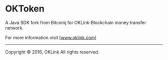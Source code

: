 # OKToken

 A Java SDK fork from Bitcoinj for OKLink-Blockchain money transfer network.
 
 
 For more information visit [www.oklink.com]
 
 ----
 
 Copyright © 2016, OKLink All rights reserved.
